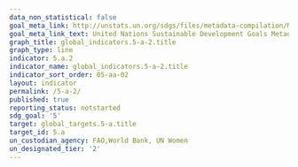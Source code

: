 ```yaml
---
data_non_statistical: false
goal_meta_link: http://unstats.un.org/sdgs/files/metadata-compilation/Metadata-Goal-5.pdf
goal_meta_link_text: United Nations Sustainable Development Goals Metadata (pdf 634kB)
graph_title: global_indicators.5-a-2.title
graph_type: line
indicator: 5.a.2
indicator_name: global_indicators.5-a-2.title
indicator_sort_order: 05-aa-02
layout: indicator
permalink: /5-a-2/
published: true
reporting_status: notstarted
sdg_goal: '5'
target: global_targets.5-a.title
target_id: 5.a
un_custodian_agency: FAO,World Bank, UN Women
un_designated_tier: '2'
---
```

